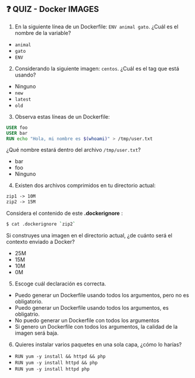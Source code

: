 ## ❓ QUIZ - Docker IMAGES

1. En la siguiente línea de un Dockerfile: `ENV animal gato`. ¿Cuál es el nombre de la variable?

* `animal`
* `gato`
* `ENV`

2. Considerando la siguiente imagen: `centos`. ¿Cuál es el tag que está usando?

* Ninguno
* `new`
* `latest`
* `old`

3. Observa estas líneas de un Dockerfile:

```dockerfile
USER foo
USER bar
RUN echo "Hola, mi nombre es $(whoami)" > /tmp/user.txt
```

¿Qué nombre estará dentro del archivo `/tmp/user.txt`?

* bar
* foo
* Ninguno

4. Existen dos archivos comprimidos en tu directorio actual:

```dockerfile
zip1 -> 10M
zip2 -> 15M
```

Considera el contenido de este **.dockerignore** : 

```bash
$ cat .dockerignore `zip2`
```

Si construyes una imagen en el directorio actual, ¿de cuánto será el contexto enviado a Docker?

* 25M
* 15M
* 10M
* 0M

5. Escoge cuál declaración es correcta.

* Puedo generar un Dockerfile usando todos los argumentos, pero no es obligatorio.
* Puedo generar un Dockerfile usando todos los argumentos, es obligatrio.
* No puedo generar un Dockerfile con todos los argumentos
* Si genero un Dockerfile con todos los argumentos, la calidad de la imagen será baja.

6. Quieres instalar varios paquetes en una sola capa, ¿cómo lo harías?

* `RUN yum -y install && httpd && php`
* `RUN yum -y install httpd && php`
* `RUN yum -y install httpd php`
